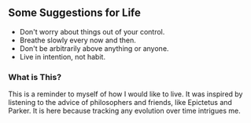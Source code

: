 ## Some Suggestions for Life

* Don't worry about things out of your control.
* Breathe slowly every now and then.
* Don't be arbitrarily above anything or anyone.
* Live in intention, not habit.

### What is This?

This is a reminder to myself of how I would like to live.
It was inspired by listening to the advice of philosophers and friends, like Epictetus and Parker.
It is here because tracking any evolution over time intrigues me.
